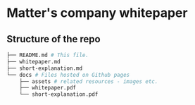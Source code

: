 # Matter's company whitepaper


## Structure of the repo
```bash
├── README.md # This file.
├── whitepaper.md
├── short-explanation.md
└── docs # Files hosted on Github pages
    ├── assets # related resources - images etc.
    ├── whitepaper.pdf
    └── short-explanation.pdf
```